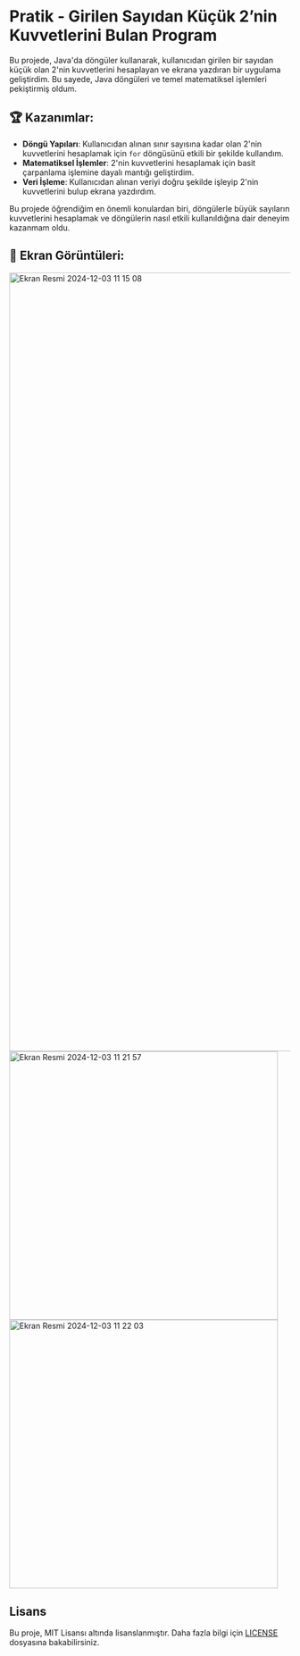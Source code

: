 # Pratik - Girilen Sayıdan Küçük 2’nin Kuvvetlerini Bulan Program

Bu projede, Java'da döngüler kullanarak, kullanıcıdan girilen bir sayıdan küçük olan 2'nin kuvvetlerini hesaplayan ve ekrana yazdıran bir uygulama geliştirdim. Bu sayede, Java döngüleri ve temel matematiksel işlemleri pekiştirmiş oldum.

## 🏆 Kazanımlar:
- **Döngü Yapıları**: Kullanıcıdan alınan sınır sayısına kadar olan 2'nin kuvvetlerini hesaplamak için `for` döngüsünü etkili bir şekilde kullandım.
- **Matematiksel İşlemler**: 2'nin kuvvetlerini hesaplamak için basit çarpanlama işlemine dayalı mantığı geliştirdim.
- **Veri İşleme**: Kullanıcıdan alınan veriyi doğru şekilde işleyip 2'nin kuvvetlerini bulup ekrana yazdırdım.

Bu projede öğrendiğim en önemli konulardan biri, döngülerle büyük sayıların kuvvetlerini hesaplamak ve döngülerin nasıl etkili kullanıldığına dair deneyim kazanmam oldu.

## 📸 Ekran Görüntüleri:
<img width="1395" alt="Ekran Resmi 2024-12-03 11 15 08" src="https://github.com/user-attachments/assets/c5b41517-be03-461b-8504-07949040cb7c">
<img width="481" alt="Ekran Resmi 2024-12-03 11 21 57" src="https://github.com/user-attachments/assets/0c5d9748-f656-4e4e-89f6-996f00a8a5d3">
<img width="481" alt="Ekran Resmi 2024-12-03 11 22 03" src="https://github.com/user-attachments/assets/fcee09ef-6b02-4cc9-9ada-15ee6cf2f240">


## Lisans

Bu proje, MIT Lisansı altında lisanslanmıştır. Daha fazla bilgi için [LICENSE](./LICENSE) dosyasına bakabilirsiniz.
